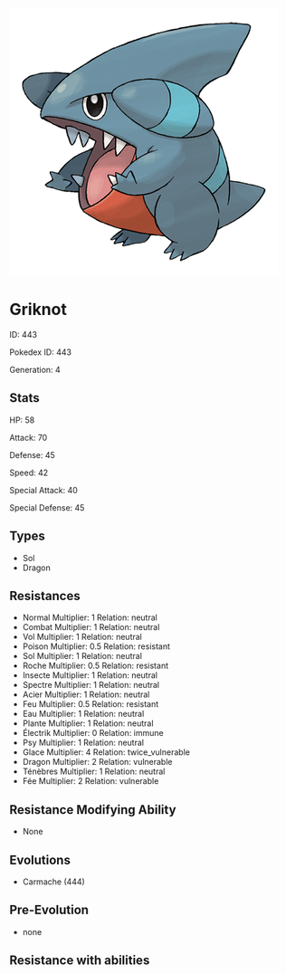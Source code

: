 ![](https://raw.githubusercontent.com/PokeAPI/sprites/master/sprites/pokemon/other/official-artwork/443.png)

# Griknot
ID: 443

Pokedex ID: 443

Generation: 4

## Stats

HP: 58

Attack: 70

Defense: 45

Speed: 42

Special Attack: 40

Special Defense: 45

## Types

- Sol
- Dragon
## Resistances

- Normal Multiplier: 1 Relation: neutral
- Combat Multiplier: 1 Relation: neutral
- Vol Multiplier: 1 Relation: neutral
- Poison Multiplier: 0.5 Relation: resistant
- Sol Multiplier: 1 Relation: neutral
- Roche Multiplier: 0.5 Relation: resistant
- Insecte Multiplier: 1 Relation: neutral
- Spectre Multiplier: 1 Relation: neutral
- Acier Multiplier: 1 Relation: neutral
- Feu Multiplier: 0.5 Relation: resistant
- Eau Multiplier: 1 Relation: neutral
- Plante Multiplier: 1 Relation: neutral
- Électrik Multiplier: 0 Relation: immune
- Psy Multiplier: 1 Relation: neutral
- Glace Multiplier: 4 Relation: twice_vulnerable
- Dragon Multiplier: 2 Relation: vulnerable
- Ténèbres Multiplier: 1 Relation: neutral
- Fée Multiplier: 2 Relation: vulnerable
## Resistance Modifying Ability

- None

## Evolutions

- Carmache (444)
## Pre-Evolution

- none

## Resistance with abilities
